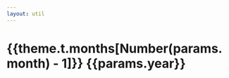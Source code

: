 ```yaml
---
layout: util
---
```


<script setup>
import MonthPostsList from 'vitepress-sls-blog-tmpl/MonthPostsList.vue'
import { useData } from 'vitepress'
import { data } from '../../loadPosts.data.js'

const { theme, params } = useData()
</script>

# {{theme.t.months[Number(params.month) - 1]}} {{params.year}}

<MonthPostsList :allData="data.posts" :year="params.year" :month="params.month" />
